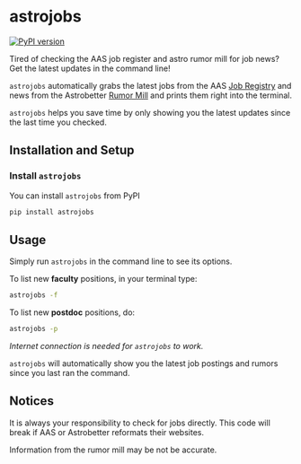 # astrojobs
[![PyPI version](https://img.shields.io/pypi/v/astrojobs.svg)](https://pypi.python.org/pypi/astrojobs)

Tired of checking the AAS job register and astro rumor mill for job news?
Get the latest updates in the command line!

`astrojobs` automatically grabs the latest jobs from the 
AAS [Job Registry](https://jobregister.aas.org/) and news from the
Astrobetter [Rumor Mill](https://www.astrobetter.com/wiki/Rumor+Mill+Faculty-Staff/)
and prints them right into the terminal.

`astrojobs` helps you save time by only showing you the latest updates since the last time you checked.


## Installation and Setup

### Install `astrojobs`

You can install `astrojobs` from PyPI

```bash
pip install astrojobs
```


## Usage

Simply run `astrojobs` in the command line to see its options.

To list new __faculty__ positions, in your terminal type:
```bash
astrojobs -f
```

To list new __postdoc__ positions, do:
```bash
astrojobs -p
```

_Internet connection is needed for `astrojobs` to work._


`astrojobs` will automatically show you the latest job postings and rumors since you last ran the command.


## Notices

It is always your responsibility to check for jobs directly. 
This code will break if AAS or Astrobetter reformats their websites.

Information from the rumor mill may be not be accurate.
